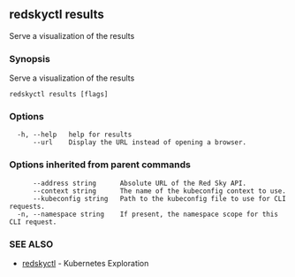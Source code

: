 ## redskyctl results

Serve a visualization of the results

### Synopsis

Serve a visualization of the results

```
redskyctl results [flags]
```

### Options

```
  -h, --help   help for results
      --url    Display the URL instead of opening a browser.
```

### Options inherited from parent commands

```
      --address string      Absolute URL of the Red Sky API.
      --context string      The name of the kubeconfig context to use.
      --kubeconfig string   Path to the kubeconfig file to use for CLI requests.
  -n, --namespace string    If present, the namespace scope for this CLI request.
```

### SEE ALSO

* [redskyctl](redskyctl.md)	 - Kubernetes Exploration

